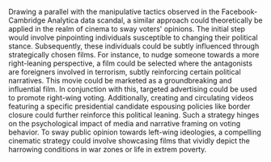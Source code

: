 Drawing a parallel with the manipulative tactics observed in the Facebook-Cambridge Analytica data scandal, a similar approach could theoretically be applied in the realm of cinema to sway voters' opinions. The initial step would involve pinpointing individuals susceptible to changing their political stance. Subsequently, these individuals could be subtly influenced through strategically chosen films. For instance, to nudge someone towards a more right-leaning perspective, a film could be selected where the antagonists are foreigners involved in terrorism, subtly reinforcing certain political narratives. This movie could be marketed as a groundbreaking and influential film. In conjunction with this, targeted advertising could be used to promote right-wing voting. Additionally, creating and circulating videos featuring a specific presidential candidate espousing policies like border closure could further reinforce this political leaning. Such a strategy hinges on the psychological impact of media and narrative framing on voting behavior. To sway public opinion towards left-wing ideologies, a compelling cinematic strategy could involve showcasing films that vividly depict the harrowing conditions in war zones or life in extrem poverty.
